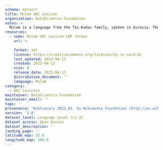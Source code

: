 ```yaml
---
schema: default
title: Mulam UKC Lexicon
organization: DataScientia Foundation
notes: >-
  Mulam is a language from the Tai-Kadai family, spoken in Eurasia. The UKC Lexicon of Mulam is represented as a lexico-semantic network. It consists of words, word senses, synsets, as well as sense-level and synset-level relationships.
resources:
  - name: Mulam UKC Lexicon LMF format
    url: >-
      
    format: xml
    license: https://creativecommons.org/licenses/by-nc-sa/4.0/
    last_updated: 2023-04-13
    created: 2023-04-13
    size: 0
    release_date: 2023-04-13
    distribution_document: ''
    language: Mulam
category:
  - UKC Lexicons
maintainer: DataScientia Foundation
maintainer_email: ''
tags: ''
provenance: 'Wiktionary 2022.01. by Wikimedia Foundation (http://en.wiktionary.org); Princeton WordNet 2.1 by Princeton University (https://wordnet.princeton.edu)'
version: '1.0'
dataset_level: Language Level (L1-2)
dataset_access: Open Access
dataset_description: ''
landing_page: ''
latitude_map: 25.0
longitude_map: 108.0
---
```

